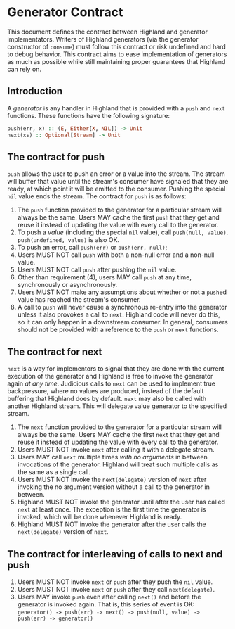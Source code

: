 # Generator Contract
This document defines the contract between Highland and generator
implementators. Writers of Highland generators (via the generator constructor of
`consume`) must follow this contract or risk undefined and hard to debug
behavior. This contract aims to ease implementation of generators as much as
possible while still maintaining proper guarantees that Highland can rely on.

## Introduction
A *generator* is any handler in Highland that is provided with a `push` and
`next` functions. These functions have the following signature:

```haskell
push(err, x) :: (E, Either[X, NIL]) -> Unit
next(xs) :: Optional[Stream] -> Unit
```

## The contract for push
`push` allows the user to push an error or a value into the stream. The stream
will buffer that value until the stream's consumer have signaled that they are
ready, at which point it will be emitted to the consumer. Pushing the special
`nil` value ends the stream. The contract for `push` is as follows:

1. The `push` function provided to the generator for a particular stream will
   always be the same. Users MAY cache the first `push` that they get and reuse
   it instead of updating the value with every call to the generator.
2. To push a *value* (including the special `nil` value), call `push(null,
   value)`. `push(undefined, value)` is also OK.
3. To push an error, call `push(err)` or `push(err, null)`;
4. Users MUST NOT call `push` with both a non-null error and a non-null value.
5. Users MUST NOT call `push` after pushing the `nil` value.
6. Other than requirement (4), users MAY call `push` at any time, synchronously
   or asynchronously.
7. Users MUST NOT make any assumptions about whether or not a `push`ed value has
   reached the stream's consumer.
8. A call to `push` will never cause a synchronous re-entry into the generator
   unless it also provokes a call to `next`. Highland code will never do this,
   so it can only happen in a downstream consumer. In general, consumers should
   not be provided with a reference to the `push` or `next` functions.

## The contract for next
`next` is a way for implementors to signal that they are done with the current
execution of the generator and Highland is free to invoke the generator again
*at any time*. Judicious calls to `next` can be used to implement true
backpressure, where no values are produced, instead of the default buffering
that Highland does by default. `next` may also be called with another Highland
stream. This will delegate value generator to the specified stream.

1. The `next` function provided to the generator for a particular stream will
   always be the same. Users MAY cache the first `next` that they get and reuse
   it instead of updating the value with every call to the generator.
2. Users MUST NOT invoke `next` after calling it with a delegate stream.
3. Users MAY call `next` multiple times *with no arguments* in between
   invocations of the generator.  Highland will treat such multiple calls as the
   same as a single call.
4. Users MUST NOT invoke the `next(delegate)` version of `next` after invoking
   the no argument version without a call to the generator in between.
5. Highland MUST NOT invoke the generator until after the user has called `next`
   at least once. The exception is the first time the generator is invoked,
   which will be done whenever Highland is ready.
6. Highland MUST NOT invoke the generator after the user calls the
   `next(delegate)` version of `next`.

## The contract for interleaving of calls to next and push
1. Users MUST NOT invoke `next` or `push` after they push the `nil` value.
3. Users MUST NOT invoke `next` or `push` after they call `next(delegate)`.
2. Users MAY invoke `push` even after calling `next()` and before the generator
   is invoked again. That is, this series of event is OK: `generator() ->
   push(err) -> next() -> push(null, value) -> push(err) -> generator()`
